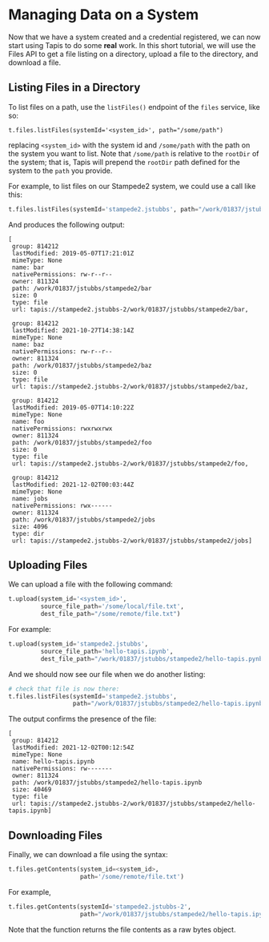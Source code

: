 # Managing Data on a System

Now that we have a system created and a credential registered, we can now start using Tapis
to do some **real** work. In this short tutorial, we will use the Files API to get a file
listing on a directory, upload a file to the directory, and download a file.

## Listing Files in a Directory
To list files on a path, use the `listFiles()` endpoint of the `files` service, like so:

```pythonx
t.files.listFiles(systemId='<system_id>', path="/some/path")
```
replacing `<system_id>` with the system id and `/some/path` with the path on the system
you want to list. Note that `/some/path` is relative to the `rootDir` of the system; that
is, Tapis will prepend the `rootDir` path defined for the system to the `path` you 
provide.

For example, to list files on our Stampede2 system, we could use a call like this:
```python
t.files.listFiles(systemId='stampede2.jstubbs', path="/work/01837/jstubbs/stampede2")
```
And produces the following output:
```
[ 
 group: 814212
 lastModified: 2019-05-07T17:21:01Z
 mimeType: None
 name: bar
 nativePermissions: rw-r--r--
 owner: 811324
 path: /work/01837/jstubbs/stampede2/bar
 size: 0
 type: file
 url: tapis://stampede2.jstubbs-2/work/01837/jstubbs/stampede2/bar,
 
 group: 814212
 lastModified: 2021-10-27T14:38:14Z
 mimeType: None
 name: baz
 nativePermissions: rw-r--r--
 owner: 811324
 path: /work/01837/jstubbs/stampede2/baz
 size: 0
 type: file
 url: tapis://stampede2.jstubbs-2/work/01837/jstubbs/stampede2/baz,
 
 group: 814212
 lastModified: 2019-05-07T14:10:22Z
 mimeType: None
 name: foo
 nativePermissions: rwxrwxrwx
 owner: 811324
 path: /work/01837/jstubbs/stampede2/foo
 size: 0
 type: file
 url: tapis://stampede2.jstubbs-2/work/01837/jstubbs/stampede2/foo,
 
 group: 814212
 lastModified: 2021-12-02T00:03:44Z
 mimeType: None
 name: jobs
 nativePermissions: rwx------
 owner: 811324
 path: /work/01837/jstubbs/stampede2/jobs
 size: 4096
 type: dir
 url: tapis://stampede2.jstubbs-2/work/01837/jstubbs/stampede2/jobs]
 ```

## Uploading Files
We can upload a file with the following command:
```python
t.upload(system_id='<system_id>', 
         source_file_path='/some/local/file.txt', 
         dest_file_path="/some/remote/file.txt")

```
For example:
```python
t.upload(system_id='stampede2.jstubbs', 
         source_file_path='hello-tapis.ipynb', 
         dest_file_path="/work/01837/jstubbs/stampede2/hello-tapis.pynb")
```

And we should now see our file when we do another listing:
```python
# check that file is now there:
t.files.listFiles(systemId='stampede2.jstubbs', 
                  path="/work/01837/jstubbs/stampede2/hello-tapis.ipynb")
```
The output confirms the presence of the file:
```
[
 group: 814212
 lastModified: 2021-12-02T00:12:54Z
 mimeType: None
 name: hello-tapis.ipynb
 nativePermissions: rw-------
 owner: 811324
 path: /work/01837/jstubbs/stampede2/hello-tapis.ipynb
 size: 40469
 type: file
 url: tapis://stampede2.jstubbs-2/work/01837/jstubbs/stampede2/hello-tapis.ipynb]
 ```

## Downloading Files
Finally, we can download a file using the syntax:
```python
t.files.getContents(system_id=<system_id>, 
                    path='/some/remote/file.txt')
```

For example,
```python
t.files.getContents(systemId='stampede2.jstubbs-2', 
                    path="/work/01837/jstubbs/stampede2/hello-tapis.ipynb")
```
Note that the function returns the file contents as a raw bytes object.